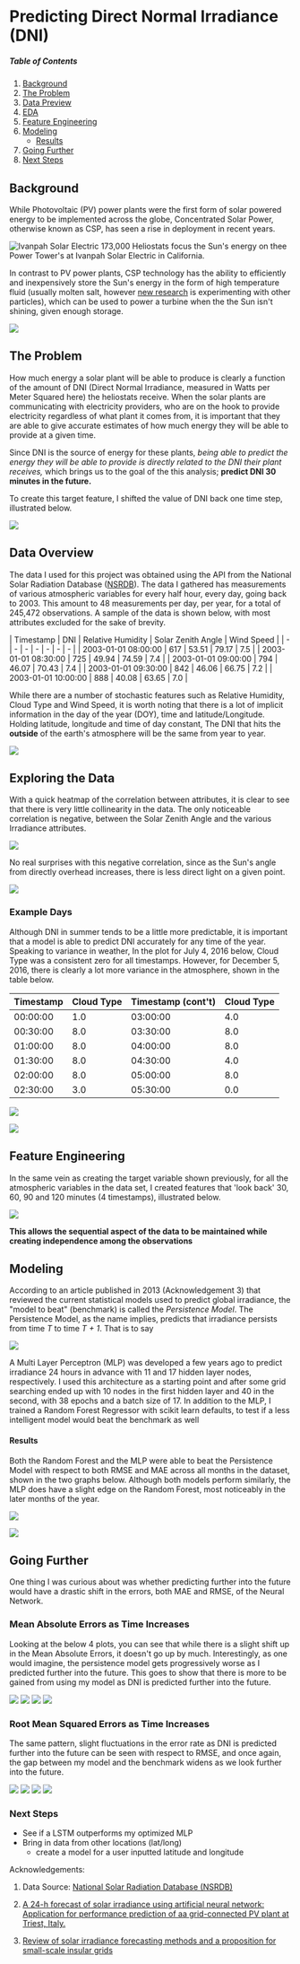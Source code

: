 # Predicting Direct Normal Irradiance (DNI)

##### Table of Contents

1. [Background](#background)
2. [The Problem](#the-problem)
3. [Data Preview](#data-overview)
4. [EDA](#exploring-the-data)
5. [Feature Engineering](#feature-engineering)
6. [Modeling](#modeling)
    + [Results](#results)
7. [Going Further](#going-further)
8. [Next Steps](#next-steps)

## Background

While Photovoltaic (PV) power plants were the first form of solar powered energy to be implemented across the globe, Concentrated Solar Power, otherwise known as CSP, has seen a rise in deployment in recent years.

![Ivanpah Solar Electric](images/ivanpah_2.png)
173,000 Heliostats focus the Sun's energy on thee Power Tower's at Ivanpah Solar Electric in California.

In contrast to PV power plants, CSP technology has the ability to efficiently and inexpensively store the Sun's energy in the form of high temperature fluid (usually molten salt, however [new research](https://www.energy.gov/sites/prod/files/2016/08/f33/05-Ho_falling_particle_receiver_CSPSummit2016_0.pdf) is experimenting with other particles), which can be used to power a turbine when the the Sun isn't shining, given enough storage.

![](images/csp_diagram.jpg)

## The Problem

How much energy a solar plant will be able to produce is clearly a function of the amount of DNI (Direct Normal Irradiance, measured in Watts per Meter Squared here) the heliostats receive. When the solar plants are communicating with electricity providers, who are on the hook to provide electricity regardless of what plant it comes from, it is important that they are able to give accurate estimates of how much energy they will be able to provide at a given time.

Since DNI is the source of energy for these plants, *being able to predict the energy they will be able to provide is directly related to the DNI their plant receives,* which brings us to the goal of the this analysis; **predict DNI 30 minutes in the future.**

To create this target feature, I shifted the value of DNI back one time step, illustrated below.

![](images/target_feature_creation.png)

## Data Overview

The data I used for this project was obtained using the API from the National Solar Radiation Database ([NSRDB](https://nsrdb.nrel.gov/)). The data I gathered has measurements of various atmospheric variables for every half hour, every day, going back to 2003. This amount to 48 measurements per day, per year, for a total of 245,472 observations. A sample of the data is shown below, with most attributes excluded for the sake of brevity.

| Timestamp | DNI | Relative Humidity | Solar Zenith Angle | Wind Speed |
| - | - | - | - | - | - | - |
| 2003-01-01 08:00:00 | 617 | 53.51 | 79.17 | 7.5 |
| 2003-01-01 08:30:00 | 725 | 49.94 | 74.59 | 7.4 |
| 2003-01-01 09:00:00 | 794 | 46.07 | 70.43 | 7.4 |
| 2003-01-01 09:30:00 | 842 | 46.06 | 66.75 | 7.2 |
| 2003-01-01 10:00:00 | 888 | 40.08 | 63.65 | 7.0 |

While there are a number of stochastic features such as Relative Humidity, Cloud Type and Wind Speed, it is worth noting that there is a lot of implicit information in the day of the year (DOY), time and latitude/Longitude. Holding latitude, longitude and time of day constant, The DNI that hits the **outside** of the earth's atmosphere will be the same from year to year.

![](images/earth_orbit.jpg)

## Exploring the Data

With a quick heatmap of the correlation between attributes, it is clear to see that there is very little collinearity in the data. The only noticeable correlation is negative, between the Solar Zenith Angle and the various Irradiance attributes.

![](images/heatmap.png)

No real surprises with this negative correlation, since as the Sun's angle from directly overhead increases, there is less direct light on a given point.

![](images/sun_position.png)


### Example Days

Although DNI in summer tends to be a little more predictable, it is important that a model is able to predict DNI accurately for any time of the year. Speaking to variance in weather, In the plot for July 4, 2016 below, Cloud Type was a consistent zero for all timestamps. However, for December 5, 2016, there is clearly a lot more variance in the atmosphere, shown in the table below.

| Timestamp | Cloud Type | Timestamp (cont't) | Cloud Type |
| - | - | - | - |
| 00:00:00 |  1.0 | 03:00:00 |  4.0 |
| 00:30:00 |  8.0 | 03:30:00 |  8.0 |
| 01:00:00 |  8.0 | 04:00:00 |  8.0 |
| 01:30:00 |  8.0 | 04:30:00 |  4.0 |
| 02:00:00 |  8.0 | 05:00:00 |  8.0 |
| 02:30:00 |  3.0 | 05:30:00 |  0.0 |


![](images/irradiance_20160704.png)

![](images/irradiance_20161205.png)

## Feature Engineering

In the same vein as creating the target variable shown previously, for all the atmospheric variables in the data set, I created features that 'look back' 30, 60, 90 and 120 minutes (4 timestamps), illustrated below.

![](images/timestep_engineering.png)

**This allows the sequential aspect of the data to be maintained while creating independence among the observations**

## Modeling

According to an article published in 2013 (Acknowledgement 3) that reviewed the current statistical models used to predict global irradiance, the "model to beat" (benchmark) is called the *Persistence Model*. The Persistence Model, as the name implies, predicts that irradiance persists from time *T* to time *T + 1*. That is to say

![](images/persistence_model_formula.png)

A Multi Layer Perceptron (MLP) was developed a few years ago to predict irradiance 24 hours in advance with 11 and 17 hidden layer nodes, respectively. I used this architecture as a starting point and after some grid searching ended up with 10 nodes in the first hidden layer and 40 in the second, with 38 epochs and a batch size of 17. In addition to the MLP, I trained a Random Forest Regressor with scikit learn defaults, to test if a less intelligent model would beat the benchmark as well

#### Results

Both the Random Forest and the MLP were able to beat the Persistence Model with respect to both RMSE and MAE across all months in the dataset, shown in the two graphs below. Although both models perform similarly, the MLP does have a slight edge on the Random Forest, most noticeably in the later months of the year.

![](images/mean_absolute_errors.png)

![](images/root_mean_squared_errors.png)

## Going Further

One thing I was curious about was whether predicting further into the future would have a drastic shift in the errors, both MAE and RMSE, of the Neural Network.

### Mean Absolute Errors as Time Increases

Looking at the below 4 plots, you can see that while there is a slight shift up in the Mean Absolute Errors, it doesn't go up by much. Interestingly, as one would imagine, the persistence model gets progressively worse as I predicted further into the future. This goes to show that there is more to be gained from using my model as DNI is predicted further into the future.

![](images/t_plus_30_mae_errors.png)
![](images/t_plus_60_mae_errors.png)
![](images/t_plus_90_mae_errors.png)
![](images/t_plus_120_mae_errors.png)

### Root Mean Squared Errors as Time Increases

The same pattern, slight fluctuations in the error rate as DNI is predicted further into the future can be seen with respect to RMSE, and once again, the gap between my model and the benchmark widens as we look further into the future.

![](images/t_plus_30_rmse_errors.png)
![](images/t_plus_60_rmse_errors.png)
![](images/t_plus_90_rmse_errors.png)
![](images/t_plus_120_rmse_errors.png)

### Next Steps

* See if a LSTM outperforms my optimized MLP
* Bring in data from other locations (lat/long)
    * create a model for a user inputted latitude and longitude

Acknowledgements:

1. Data Source: [National Solar Radiation Database (NSRDB)](https://nsrdb.nrel.gov/)

2. [A 24-h forecast of solar irradiance using artificial neural network: Application for performance prediction of aa grid-connected PV plant at Triest, Italy.](https://ac-els-cdn-com.www2.lib.ku.edu/S0038092X10000782/1-s2.0-S0038092X10000782-main.pdf?_tid=85616b05-995e-48d0-bfa8-9fd7fae6cf27&acdnat=1523992062_3fc582bfafa044fee8fcabd7275d202b)

3. [Review of solar irradiance forecasting methods and a proposition for small-scale insular grids](https://ac-els-cdn-com.www2.lib.ku.edu/S1364032113004334/1-s2.0-S1364032113004334-main.pdf?_tid=41f83cfe-de21-4d94-803f-a7470d8e51df&acdnat=1523992118_8198b37af15a4d0e24f139dfcd721a9d)
